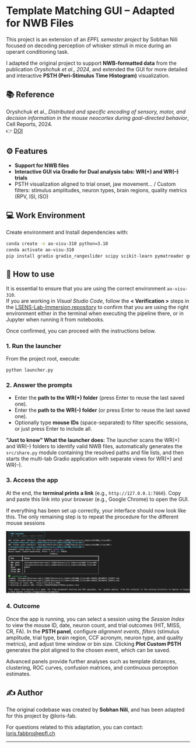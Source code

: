 

# Template Matching GUI – Adapted for NWB Files


This project is an extension of an *EPFL semester project* by Sobhan Nili focused on decoding perception of whisker stimuli in mice during an operant conditioning task.

I adapted the original project to support **NWB-formatted data** from the publication *Oryshchuk et al., 2024*, and extended the GUI for more detailed and interactive **PSTH (Peri-Stimulus Time Histogram)** visualization.

## 📚 Reference

Oryshchuk et al., *Distributed and specific encoding of sensory, motor, and decision information in the mouse neocortex during goal-directed behavior*, Cell Reports, 2024.  
👉 [DOI](https://doi.org/10.1016/j.celrep.2023.113618)


## ⚙️ Features

* **Support for NWB files**
* **Interactive GUI via Gradio for Dual analysis tabs: WR(+) and WR(–) trials**
* PSTH visualization aligned to trial onset, jaw movement... / Custom filters: stimulus amplitudes, neuron types, brain regions, quality metrics (RPV, ISI, ISO)



## 💻 Work Environment

Create environment and Install dependencies with:
```bash
conda create -n ao-visu-310 python=3.10
conda activate ao-visu-310
pip install gradio gradio_rangeslider scipy scikit-learn pymatreader gdown pynwb matplotlib seaborn umap-learn
```

## 🧩 How to use

It is essential to ensure that you are using the correct environment `ao-visu-310`.  
If you are working in *Visual Studio Code*, follow the **< Verification >** steps in the [LSENS-Lab-Immersion repository](https://github.com/loris-fab/LSENS-Lab-Immersion.git) to confirm that you are using the right environment either in the terminal when executing the pipeline there, or in Jupyter when running it from notebooks.  

Once confirmed, you can proceed with the instructions below.

### 1. Run the launcher

From the project root, execute:

```bash
python launcher.py
```

### 2. Answer the prompts

* Enter the **path to the WR(+) folder** (press Enter to reuse the last saved one).
* Enter the **path to the WR(–) folder** (or press Enter to reuse the last saved one).
* Optionally type **mouse IDs** (space-separated) to filter specific sessions, or just press Enter to include all.

**"Just to know" What the launcher does:**
The launcher scans the WR(+) and WR(–) folders to identify valid NWB files, automatically generates the `src/share.py` module containing the resolved paths and file lists, and then starts the multi-tab Gradio application with separate views for WR(+) and WR(–).


### 3. Access the app

At the end, the **terminal prints a link** (e.g., `http://127.0.0.1:7860`).
Copy and paste this link into your browser (e.g., Google Chrome) to open the GUI.


If everything has been set up correctly, your interface should now look like this. The only remaining step is to repeat the procedure for the different mouse sessions

![alt text](Terminal_demo.png)

### 4. Outcome
Once the app is running, you can select a session using the *Session Index* to view the mouse ID, date, neuron count, and trial outcomes (HIT, MISS, CR, FA). In the **PSTH panel**, configure *alignment events*, *filters* (stimulus amplitude, trial type, brain region, CCF acronym, neuron type, and quality metrics), and adjust time window or bin size. Clicking **Plot Custom PSTH** generates the plot aligned to the chosen event, which can be saved. 

Advanced panels provide further analyses such as template distances, clustering, ROC curves, confusion matrices, and continuous perception estimates.


## ✍️ Author

The original codebase was created by **Sobhan Nili**, and has been adapted for this project by @loris-fab.

For questions related to this adaptation, you can contact: loris.fabbro@epfl.ch

---


